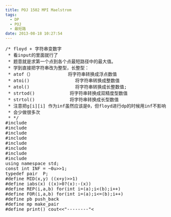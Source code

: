```yaml
---
title: POJ 1502 MPI Maelstrom
tags:
  - DP
  - POJ
  - 最短路
date: 2013-08-18 10:27:54
---
```


<pre class="brush:cpp">
/* floyd + 字符串变数字 
 * 看input的里面就行了
 * 题意就是求第一个点到各个点最短路径中的最大值。
 * 学到直接把字符串改为整型，长整型：
 * atof（）             将字符串转换成浮点数值 
 * atoi()                 将字符串转换成整数值 
 * atol()                 将字符串转换成长整数值;
 * strtod()             将字符串转换成双精度型数值 
 * strtol()             将字符串转换成长型数值 
 * 注意把g[i][i] 作为inf虽然应该是0，但floyd进行dp的时候用inf不影响结果但是
 * 会少做很多次
 * */
#include <iostream>
#include <cstdio>
#include <algorithm>
#include <cstring>
#include <cmath>
#include <queue>
#include <set>
#include <vector>
using namespace std;
const int INF = ~0u>>1;
typedef pair <int,int> P;
#define MID(x,y) ((x+y)>>1)
#define iabs(x) ((x)>0?(x):-(x))
#define REP(i,a,b) for(int i=(a);i<(b);i++)
#define FOR(i,a,b) for(int i=(a);i<=(b);i++)
#define pb push_back
#define mp make_pair
#define print() cout<<"--------"<<endl
#define maxn 105

int n, g[maxn][maxn];
void floyd(){
	FOR(k,1,n)
		FOR(i,1,n)
			FOR(j,1,n)
			if(g[i][k] != INF && g[k][j] != INF){
				g[i][j] = min(g[i][j],g[i][k]+g[k][j]);
			}
}

int main(){
	char s[10];
	scanf("%d", &n);
	getchar();
	FOR(i,1,n) g[i][i] = INF;//用inf更加快，0会慢一点
	FOR(i,2,n)
		FOR(j,1,i-1){
			scanf("%s", s);
			if (s[0] == 'x') g[i][j] = g[j][i] = INF;
			else {
				g[i][j] = atoi(s);
				g[j][i] = g[i][j];
			}
		}
	floyd();
	int ans = 0;
	FOR(i,1,n) ans = max(ans,g[1][i]);
	printf("%dn", ans);
	return 0;
}
</pre>

	 